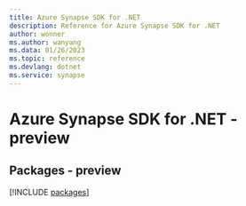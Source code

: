 ```yaml
---
title: Azure Synapse SDK for .NET
description: Reference for Azure Synapse SDK for .NET
author: wonner
ms.author: wanyang
ms.data: 01/26/2023
ms.topic: reference
ms.devlang: dotnet
ms.service: synapse
---
```

# Azure Synapse SDK for .NET - preview
## Packages - preview
[!INCLUDE [packages](synapse-index.md)]